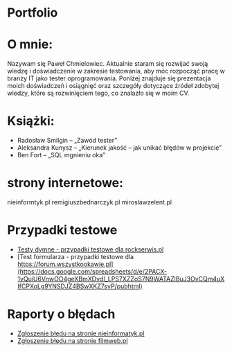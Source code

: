 # Portfolio
# O mnie:
Nazywam się Paweł Chmielowiec. Aktualnie staram się rozwijać swoją wiedzę i doświadczenie w zakresie testowania, aby móc rozpocząć pracę w branży IT jako tester oprogramowania. Poniżej znajduje się prezentacja moich doświadczeń i osiągnięć oraz szczegóły dotyczące źródeł zdobytej wiedzy, które są rozwinięciem tego, co znalazło się w moim CV.

# Książki:
- Radosław Smilgin – „Zawód tester”
- Aleksandra Kunysz – „Kierunek jakość – jak unikać błędów w projekcie”
- Ben Fort – „SQL  mgnieniu oka”
	
# strony internetowe:
nieinformtyk.pl
remigiuszbednarczyk.pl
miroslawzelent.pl


# Przypadki testowe
  - [Testy dymne - przypadki testowe dla rockserwis.pl ]( https://docs.google.com/spreadsheets/d/1coxJsP8IbJiVwzt43nYskQL2nToK5Mc3mWIUS8ZV4Zo/edit?usp=sharing)
  - [Test formularza - przypadki testowe dla https://forum.wszystkookawie.pl](https://docs.google.com/spreadsheets/d/e/2PACX-1vQuiU6VnwOO4geXBmXDvdI_LPS7XZZoS7N9WATAZlBuJ3OvCQm4uXIfCPXoLg9YNSDJZ4BSwXKZ7svP/pubhtml)

# Raporty o błędach
- [Zgłoszenie błędu na stronie nieinformatyk.pl](https://docs.google.com/document/d/1nTFH8TvVrRTMh6yjLdP6kbBypomtn0f1Z2mrS3BhB6Q/edit?usp=sharing)
- [Zgłoszenie błędu na stronie filmweb.pl](https://drive.google.com/file/d/1gKwVEAQX8zgHs5r8j7P_nklrYOPO5ZUJ/view?usp=sharing)



